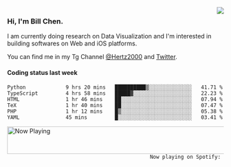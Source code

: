 <img  align="right" src="https://github-readme-stats.vercel.app/api?username=BillChen2k&show_icons=false&count_private=true&hide_title=true">

### Hi, I'm Bill Chen.

I am currently doing research on Data Visualization and I'm interested in building softwares on Web and iOS platforms.

You can find me in my Tg Channel [@Hertz2000](https://t.me/Hertz2000) and [Twitter](https://twitter.com/billchen2k).

#### Coding status last week

<!--START_SECTION:waka-->

```text
Python             9 hrs 20 mins   ██████████▒░░░░░░░░░░░░░░   41.71 %
TypeScript         4 hrs 58 mins   █████▓░░░░░░░░░░░░░░░░░░░   22.23 %
HTML               1 hr 46 mins    ██░░░░░░░░░░░░░░░░░░░░░░░   07.94 %
TeX                1 hr 40 mins    ██░░░░░░░░░░░░░░░░░░░░░░░   07.47 %
PHP                1 hr 12 mins    █▒░░░░░░░░░░░░░░░░░░░░░░░   05.38 %
YAML               45 mins         █░░░░░░░░░░░░░░░░░░░░░░░░   03.41 %
```

<!--END_SECTION:waka-->


<div>
<a href="https://spotify-now-playing.billchen2k.vercel.app/now-playing?open">
   <img align="right" src="https://spotify-now-playing.billchen2k.vercel.app/now-playing" width="540" height="64" alt="Now Playing">
</a>
</div>

<div>
<p align="right"><code>Now playing on Spotify: </code></p>
</div>

<!--
**BillChen2K/BillChen2K** is a ✨ _special_ ✨ repository because its `README.md` (this file) appears on your GitHub profile.

Here are some ideas to get you started:

- 🔭 I’m currently working on ...
- 🌱 I’m currently learning ...
- 👯 I’m looking to collaborate on ...
- 🤔 I’m looking for help with ...
- 💬 Ask me about ...
- 📫 How to reach me: ...
- 😄 Pronouns: ...
- ⚡ Fun fact: ...
-->
